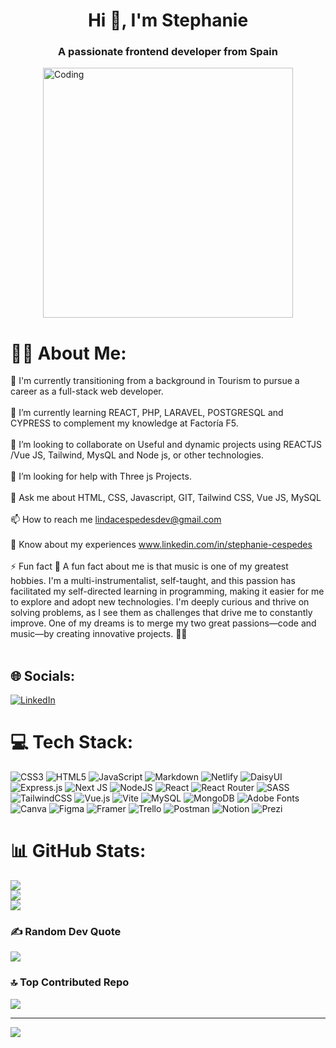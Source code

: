 <h1 align="center">Hi 👋, I'm Stephanie</h1>
<h3 align="center">A passionate frontend developer from Spain</h3>


<div style="display: flex; justify-content: center; align-items:center">
  <img alt="Coding" width="400" src="https://miro.medium.com/v2/resize:fit:720/format:webp/0*yBvA5CnEX3Sd4aod.gif">
</div>


# 👩‍💻 About Me:
🔭 I'm currently transitioning from a background in Tourism to pursue a career as a full-stack web developer.<br><br>🌱 I’m currently learning REACT, PHP, LARAVEL, POSTGRESQL and CYPRESS to complement my knowledge at Factoría F5.<br><br>👯 I’m looking to collaborate on Useful and dynamic projects using REACTJS /Vue JS, Tailwind, MysQL and Node js, or other technologies.<br><br>🤝 I’m looking for help with Three js Projects.<br><br>💬 Ask me about HTML, CSS, Javascript, GIT, Tailwind CSS, Vue JS, MySQL<br><br>📫 How to reach me lindacespedesdev@gmail.com<br><br>📄 Know about my experiences www.linkedin.com/in/stephanie-cespedes<br><br>⚡ Fun fact 🎵 A fun fact about me is that music is one of my greatest hobbies. I'm a multi-instrumentalist, self-taught, and this passion has facilitated my self-directed learning in programming, making it easier for me to explore and adopt new technologies. I'm deeply curious and thrive on solving problems, as I see them as challenges that drive me to constantly improve. One of my dreams is to merge my two great passions—code and music—by creating innovative projects. 🚀🎶<br><br>


## 🌐 Socials:
[![LinkedIn](https://img.shields.io/badge/LinkedIn-%230077B5.svg?logo=linkedin&logoColor=white)](https://linkedin.com/in/www.linkedin.com/in/stephanie-cespedes) 

# 💻 Tech Stack:
![CSS3](https://img.shields.io/badge/css3-%231572B6.svg?style=for-the-badge&logo=css3&logoColor=white) ![HTML5](https://img.shields.io/badge/html5-%23E34F26.svg?style=for-the-badge&logo=html5&logoColor=white) ![JavaScript](https://img.shields.io/badge/javascript-%23323330.svg?style=for-the-badge&logo=javascript&logoColor=%23F7DF1E) ![Markdown](https://img.shields.io/badge/markdown-%23000000.svg?style=for-the-badge&logo=markdown&logoColor=white) ![Netlify](https://img.shields.io/badge/netlify-%23000000.svg?style=for-the-badge&logo=netlify&logoColor=#00C7B7) ![DaisyUI](https://img.shields.io/badge/daisyui-5A0EF8?style=for-the-badge&logo=daisyui&logoColor=white) ![Express.js](https://img.shields.io/badge/express.js-%23404d59.svg?style=for-the-badge&logo=express&logoColor=%2361DAFB) ![Next JS](https://img.shields.io/badge/Next-black?style=for-the-badge&logo=next.js&logoColor=white) ![NodeJS](https://img.shields.io/badge/node.js-6DA55F?style=for-the-badge&logo=node.js&logoColor=white) ![React](https://img.shields.io/badge/react-%2320232a.svg?style=for-the-badge&logo=react&logoColor=%2361DAFB) ![React Router](https://img.shields.io/badge/React_Router-CA4245?style=for-the-badge&logo=react-router&logoColor=white) ![SASS](https://img.shields.io/badge/SASS-hotpink.svg?style=for-the-badge&logo=SASS&logoColor=white) ![TailwindCSS](https://img.shields.io/badge/tailwindcss-%2338B2AC.svg?style=for-the-badge&logo=tailwind-css&logoColor=white) ![Vue.js](https://img.shields.io/badge/vue.js-%2335495e.svg?style=for-the-badge&logo=vuedotjs&logoColor=%234FC08D) ![Vite](https://img.shields.io/badge/vite-%23646CFF.svg?style=for-the-badge&logo=vite&logoColor=white) ![MySQL](https://img.shields.io/badge/mysql-%2300000f.svg?style=for-the-badge&logo=mysql&logoColor=white) ![MongoDB](https://img.shields.io/badge/MongoDB-%234ea94b.svg?style=for-the-badge&logo=mongodb&logoColor=white) ![Adobe Fonts](https://img.shields.io/badge/Adobe%20Fonts-000B1D.svg?style=for-the-badge&logo=Adobe%20Fonts&logoColor=white) ![Canva](https://img.shields.io/badge/Canva-%2300C4CC.svg?style=for-the-badge&logo=Canva&logoColor=white) ![Figma](https://img.shields.io/badge/figma-%23F24E1E.svg?style=for-the-badge&logo=figma&logoColor=white) ![Framer](https://img.shields.io/badge/Framer-black?style=for-the-badge&logo=framer&logoColor=blue) ![Trello](https://img.shields.io/badge/Trello-%23026AA7.svg?style=for-the-badge&logo=Trello&logoColor=white) ![Postman](https://img.shields.io/badge/Postman-FF6C37?style=for-the-badge&logo=postman&logoColor=white) ![Notion](https://img.shields.io/badge/Notion-%23000000.svg?style=for-the-badge&logo=notion&logoColor=white) ![Prezi](https://img.shields.io/badge/Prezi-%23000000.svg?style=for-the-badge&logo=Prezi&logoColor=white)
# 📊 GitHub Stats:
![](https://github-readme-stats.vercel.app/api?username=tephyxp&theme=dark&hide_border=false&include_all_commits=false&count_private=false)<br/>
![](https://github-readme-streak-stats.herokuapp.com/?user=tephyxp&theme=dark&hide_border=false)<br/>
![](https://github-readme-stats.vercel.app/api/top-langs/?username=tephyxp&theme=dark&hide_border=false&include_all_commits=false&count_private=false&layout=compact)

### ✍️ Random Dev Quote
![](https://quotes-github-readme.vercel.app/api?type=horizontal&theme=radical)

### 🔝 Top Contributed Repo
![](https://github-contributor-stats.vercel.app/api?username=tephyxp&limit=5&theme=dark&combine_all_yearly_contributions=true)

---
[![](https://visitcount.itsvg.in/api?id=tephyxp&icon=0&color=0)](https://visitcount.itsvg.in)

<!-- Proudly created with GPRM ( https://gprm.itsvg.in ) -->


